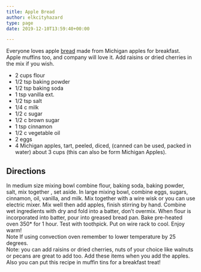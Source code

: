 ```yaml
---
title: Apple Bread
author: elkcityhazard
type: page
date: 2019-12-10T13:59:40+00:00

---
```

Everyone loves apple [bread][1] made from Michigan apples for breakfast. Apple muffins too, and company will love it. Add raisins or dried cherries in the mix if you wish.

  * 2 cups flour
  * 1/2 tsp baking powder
  * 1/2 tsp baking soda
  * 1 tsp vanilla ext.
  * 1/2 tsp salt
  * 1/4 c milk
  * 1/2 c sugar
  * 1/2 c brown sugar
  * 1 tsp cinnamon
  * 1/2 c vegetable oil
  * 2 eggs
  * 4 Michigan apples, tart, peeled, diced, (canned can be used, packed in water) about 3 cups (this can also be form Michigan Apples).

## Directions

In medium size mixing bowl combine flour, baking soda, baking powder, salt, mix together , set aside. In large mixing bowl, combine eggs, sugars, cinnamon, oil, vanilla, and milk. Mix together with a wire wisk or you can use electric mixer. Mix well then add apples, finish stirring by hand. Combine wet ingredients with dry and fold into a batter, don&#8217;t overmix. When flour is incorporated into batter, pour into greased bread pan. Bake pre-heated oven 350* for 1 hour. Test with toothpick. Put on wire rack to cool. Enjoy warm!  
Note If using convection oven remember to lower temperature by 25 degrees.  
Note: you can add raisins or dried cherries, nuts of your choice like walnuts or pecans are great to add too. Add these items when you add the apples. Also you can put this recipe in muffin tins for a breakfast treat!

 [1]: /wordpress/easy-bread-recipes/